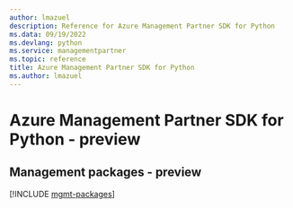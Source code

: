 ```yaml
---
author: lmazuel
description: Reference for Azure Management Partner SDK for Python
ms.data: 09/19/2022
ms.devlang: python
ms.service: managementpartner
ms.topic: reference
title: Azure Management Partner SDK for Python
ms.author: lmazuel
---
```

# Azure Management Partner SDK for Python - preview

## Management packages - preview
[!INCLUDE [mgmt-packages](management-partner-mgmt-index.md)]
